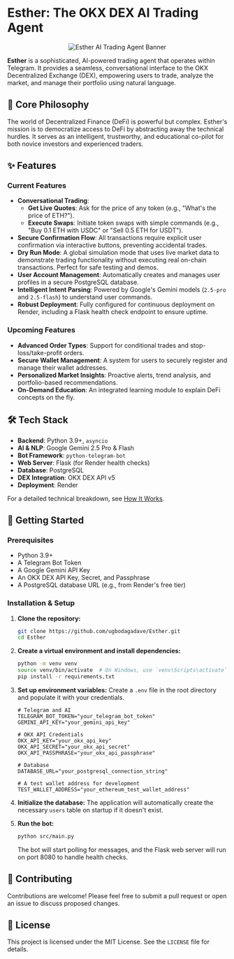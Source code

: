 # Esther: The OKX DEX AI Trading Agent

<div align="center">
  <img src="https://placehold.co/600x300/000000/FFFFFF/png?text=Esther+AI" alt="Esther AI Trading Agent Banner">
</div>

**Esther** is a sophisticated, AI-powered trading agent that operates within Telegram. It provides a seamless, conversational interface to the OKX Decentralized Exchange (DEX), empowering users to trade, analyze the market, and manage their portfolio using natural language.

## 🌟 Core Philosophy
The world of Decentralized Finance (DeFi) is powerful but complex. Esther's mission is to democratize access to DeFi by abstracting away the technical hurdles. It serves as an intelligent, trustworthy, and educational co-pilot for both novice investors and experienced traders.

## ✨ Features

### Current Features
-   **Conversational Trading**:
    -   **Get Live Quotes**: Ask for the price of any token (e.g., "What's the price of ETH?").
    -   **Execute Swaps**: Initiate token swaps with simple commands (e.g., "Buy 0.1 ETH with USDC" or "Sell 0.5 ETH for USDT").
-   **Secure Confirmation Flow**: All transactions require explicit user confirmation via interactive buttons, preventing accidental trades.
-   **Dry Run Mode**: A global simulation mode that uses live market data to demonstrate trading functionality without executing real on-chain transactions. Perfect for safe testing and demos.
-   **User Account Management**: Automatically creates and manages user profiles in a secure PostgreSQL database.
-   **Intelligent Intent Parsing**: Powered by Google's Gemini models (`2.5-pro` and `2.5-flash`) to understand user commands.
-   **Robust Deployment**: Fully configured for continuous deployment on Render, including a Flask health check endpoint to ensure uptime.

### Upcoming Features
-   **Advanced Order Types**: Support for conditional trades and stop-loss/take-profit orders.
-   **Secure Wallet Management**: A system for users to securely register and manage their wallet addresses.
-   **Personalized Market Insights**: Proactive alerts, trend analysis, and portfolio-based recommendations.
-   **On-Demand Education**: An integrated learning module to explain DeFi concepts on the fly.

## 🛠️ Tech Stack

-   **Backend**: Python 3.9+, `asyncio`
-   **AI & NLP**: Google Gemini 2.5 Pro & Flash
-   **Bot Framework**: `python-telegram-bot`
-   **Web Server**: Flask (for Render health checks)
-   **Database**: PostgreSQL
-   **DEX Integration**: OKX DEX API v5
-   **Deployment**: Render

For a detailed technical breakdown, see [How It Works](./how-it-works.md).

## 🚀 Getting Started

### Prerequisites

-   Python 3.9+
-   A Telegram Bot Token
-   A Google Gemini API Key
-   An OKX DEX API Key, Secret, and Passphrase
-   A PostgreSQL database URL (e.g., from Render's free tier)

### Installation & Setup

1.  **Clone the repository:**
    ```bash
    git clone https://github.com/ugbodagadave/Esther.git
    cd Esther
    ```

2.  **Create a virtual environment and install dependencies:**
    ```bash
    python -m venv venv
    source venv/bin/activate  # On Windows, use `venv\Scripts\activate`
    pip install -r requirements.txt
    ```

3.  **Set up environment variables:**
    Create a `.env` file in the root directory and populate it with your credentials.
    ```dotenv
    # Telegram and AI
    TELEGRAM_BOT_TOKEN="your_telegram_bot_token"
    GEMINI_API_KEY="your_gemini_api_key"

    # OKX API Credentials
    OKX_API_KEY="your_okx_api_key"
    OKX_API_SECRET="your_okx_api_secret"
    OKX_API_PASSPHRASE="your_okx_api_passphrase"

    # Database
    DATABASE_URL="your_postgresql_connection_string"
    
    # A test wallet address for development
    TEST_WALLET_ADDRESS="your_ethereum_test_wallet_address"
    ```

4.  **Initialize the database:**
    The application will automatically create the necessary `users` table on startup if it doesn't exist.

5.  **Run the bot:**
    ```bash
    python src/main.py
    ```
    The bot will start polling for messages, and the Flask web server will run on port 8080 to handle health checks.

## 🤝 Contributing

Contributions are welcome! Please feel free to submit a pull request or open an issue to discuss proposed changes.

## 📄 License

This project is licensed under the MIT License. See the `LICENSE` file for details.
